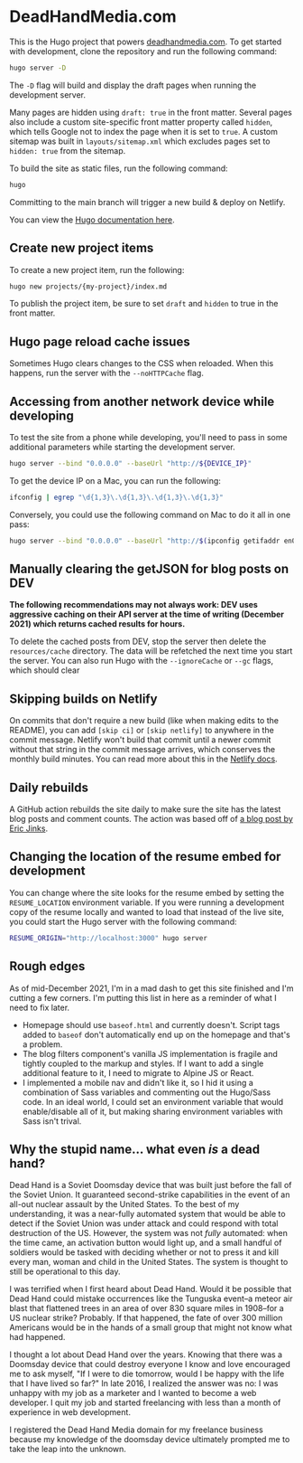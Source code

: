 # DeadHandMedia.com

This is the Hugo project that powers [deadhandmedia.com](https://deadhandmedia.com). To get started with development, clone the repository and run the following command:

```sh
hugo server -D
```

The `-D` flag will build and display the draft pages when running the development server.

Many pages are hidden using `draft: true` in the front matter. Several pages also include a custom site-specific front matter property called `hidden`, which tells Google not to index the page when it is set to `true`. A custom sitemap was built in `layouts/sitemap.xml` which excludes pages set to `hidden: true` from the sitemap.

To build the site as static files, run the following command:

```sh
hugo
```

Committing to the main branch will trigger a new build & deploy on Netlify.

You can view the [Hugo documentation here](https://gohugo.io/documentation/).

## Create new project items

To create a new project item, run the following:

```sh
hugo new projects/{my-project}/index.md
```

To publish the project item, be sure to set `draft` and `hidden` to true in the front matter.

## Hugo page reload cache issues

Sometimes Hugo clears changes to the CSS when reloaded. When this happens, run the server with the `--noHTTPCache` flag.

## Accessing from another network device while developing

To test the site from a phone while developing, you'll need to pass in some additional parameters while starting the development server.

```sh
hugo server --bind "0.0.0.0" --baseUrl "http://${DEVICE_IP}"
```

To get the device IP on a Mac, you can run the following:

```sh
ifconfig | egrep "\d{1,3}\.\d{1,3}\.\d{1,3}\.\d{1,3}"
```

Conversely, you could use the following command on Mac to do it all in one pass:

```sh
hugo server --bind "0.0.0.0" --baseUrl "http://$(ipconfig getifaddr en0)"
```

## Manually clearing the getJSON for blog posts on DEV

**The following recommendations may not always work: DEV uses aggressive caching on their API server at the time of writing (December 2021) which returns cached results for hours.**

To delete the cached posts from DEV, stop the server then delete the `resources/cache` directory. The data will be refetched the next time you start the server. You can also run Hugo with the `--ignoreCache` or `--gc` flags, which should clear

## Skipping builds on Netlify

On commits that don't require a new build (like when making edits to the README), you can add `[skip ci]` or `[skip netlify]` to anywhere in the commit message. Netlify won't build that commit until a newer commit without that string in the commit message arrives, which conserves the monthly build minutes. You can read more about this in the [Netlify docs](https://docs.netlify.com/site-deploys/manage-deploys/#skip-a-deploy).

## Daily rebuilds

A GitHub action rebuilds the site daily to make sure the site has the latest blog posts and comment counts. The action was based off of [a blog post by Eric Jinks](https://ericjinks.com/blog/2019/netlify-scheduled-build/).

## Changing the location of the resume embed for development

You can change where the site looks for the resume embed by setting the `RESUME_LOCATION` environment variable. If you were running a development copy of the resume locally and wanted to load that instead of the live site, you could start the Hugo server with the following command:

```sh
RESUME_ORIGIN="http://localhost:3000" hugo server
```

## Rough edges

As of mid-December 2021, I'm in a mad dash to get this site finished and I'm cutting a few corners. I'm putting this list in here as a reminder of what I need to fix later.

- Homepage should use `baseof.html` and currently doesn't. Script tags added to `baseof` don't automatically end up on the homepage and that's a problem.
- The blog filters component's vanilla JS implementation is fragile and tightly coupled to the markup and styles. If I want to add a single additional feature to it, I need to migrate to Alpine JS or React.
- I implemented a mobile nav and didn't like it, so I hid it using a combination of Sass variables and commenting out the Hugo/Sass code. In an ideal world, I could set an environment variable that would enable/disable all of it, but making sharing environment variables with Sass isn't trival.

## Why the stupid name... what even _is_ a dead hand?

Dead Hand is a Soviet Doomsday device that was built just before the fall of the Soviet Union. It guaranteed second-strike capabilities in the event of an all-out nuclear assault by the United States. To the best of my understanding, it was a near-fully automated system that would be able to detect if the Soviet Union was under attack and could respond with total destruction of the US. However, the system was not _fully_ automated: when the time came, an activation button would light up, and a small handful of soldiers would be tasked with deciding whether or not to press it and kill every man, woman and child in the United States. The system is thought to still be operational to this day.

I was terrified when I first heard about Dead Hand. Would it be possible that Dead Hand could mistake occurrences like the Tunguska event–a meteor air blast that flattened trees in an area of over 830 square miles in 1908–for a US nuclear strike? Probably. If that happened, the fate of over 300 million Americans would be in the hands of a small group that might not know what had happened.

I thought a lot about Dead Hand over the years. Knowing that there was a Doomsday device that could destroy everyone I know and love encouraged me to ask myself, "If I were to die tomorrow, would I be happy with the life that I have lived so far?" In late 2016, I realized the answer was no: I was unhappy with my job as a marketer and I wanted to become a web developer. I quit my job and started freelancing with less than a month of experience in web development.

I registered the Dead Hand Media domain for my freelance business because my knowledge of the doomsday device ultimately prompted me to take the leap into the unknown.
